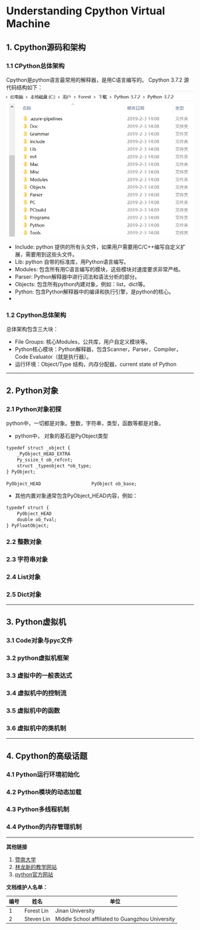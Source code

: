 # Understanding Cpython Virtual Machine </center>
## 1. Cpython源码和架构
### 1.1 CPython总体架构
Cpython是python语言最常用的解释器，是用C语言编写的。
Cpython 3.7.2 源代码结构如下：
![](2019-02-03-14-14-45.png)
* Include: python 提供的所有头文件，如果用户需要用C/C++编写自定义扩展，需要用到这些头文件。
* Lib: python 自带的标准库，用Python语言编写。
* Modules: 包含所有用C语言编写的模块，这些模块对速度要求非常严格。
* Parser: Python解释器中进行词法和语法分析的部分。
* Objects: 包含所有python内建对象，例如：list，dict等。
* Python: 包含Python解释器中的编译和执行引擎，是python的核心。
* 
### 1.2 Cpython总体架构
总体架构包含三大块：
* File Groups: 核心Modules，公共库，用户自定义模块等。
* Python核心模块：Python解释器，包含Scanner，Parser，Compiler， Code Evaluator（就是执行器）。
* 运行环境：Object/Type 结构，内存分配器，current state of Python

***

## 2. Python对象
### 2.1 Python对象初探
python中，一切都是对象。整数，字符串，类型，函数等都是对象。
* python中， 对象的基石是PyObject类型
```
typedef struct _object {
    _PyObject_HEAD_EXTRA
    Py_ssize_t ob_refcnt;
    struct _typeobject *ob_type;
} PyObject;

PyObject_HEAD                   PyObject ob_base;
```
* 其他内置对象通常包含PyObject_HEAD内容，例如：
```
typedef struct {
    PyObject_HEAD
    double ob_fval;
} PyFloatObject;
```

### 2.2 整数对象
### 2.3 字符串对象
### 2.4 List对象
### 2.5 Dict对象

***
## 3. Python虚拟机
### 3.1 Code对象与pyc文件
### 3.2 python虚拟机框架
### 3.3 虚拟中的一般表达式
### 3.4 虚拟机中的控制流
### 3.5 虚拟机中的函数
### 3.6 虚拟机中的类机制

***

## 4. Cpython的高级话题
### 4.1 Python运行环境初始化
### 4.2 Python模块的动态加载
### 4.3 Python多线程机制
### 4.4 Python的内存管理机制

***
**其他链接**
1. [暨南大学](https://www.jnu.edu.cn/)
2. [林龙新的教学网站](https://icerg.longxinlin.com)
3. [python官方网站](https://www.python.org)

**文档维护人名单：**

编号| 姓名  | 单位
----|-----|---
1|Forest Lin| Jinan University
2|Steven Lin| Middle School affiliated to Guangzhou University











